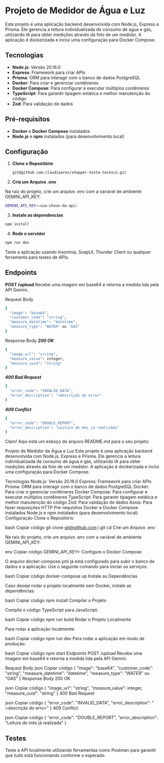 # Projeto de Medidor de Água e Luz

Este projeto é uma aplicação backend desenvolvida com Node.js, Express e Prisma. Ele gerencia a leitura individualizada de consumo de água e gás, utilizando IA para obter medições através da foto de um medidor. A aplicação é dockerizada e inclui uma configuração para Docker Compose.

## Tecnologias

- **Node.js**: Versão 20.16.0
- **Express**: Framework para criar APIs
- **Prisma**: ORM para interagir com o banco de dados PostgreSQL
- **Docker**: Para criar e gerenciar contêineres
- **Docker Compose**: Para configurar e executar múltiplos contêineres
- **TypeScript**: Para garantir tipagem estática e melhor manutenção do código
- **Zod**: Para validação de dados

## Pré-requisitos

- **Docker** e **Docker Compose** instalados
- **Node.js** e **npm** instalados (para desenvolvimento local)

## Configuração

1. **Clone o Repositório**

   ```bash
   git@github.com:claudioares/shopper-teste-tecnico.git
   ```
2. **Crie um Arquivo .env**

Na raiz do projeto, crie um arquivo .env com a variável de ambiente GEMINI_API_KEY:
```bash
GEMINI_API_KEY=<sua-chave-da-api>
```
3. **Instale as dependencias**

```bash
npm install
```

4. **Rode o servidor**

```bash
npm run dev
```
Teste a aplicação usando Insomnia, SoapUI, Thunder Client ou qualquer ferramenta para testes de APIs.

## Endpoints

**POST /upload**
Recebe uma imagem em base64 e retorna a medida lida pela API Gemini.

Request Body
```bash
{
  "image": "base64",
  "customer_code": "string",
  "measure_datetime": "datetime",
  "measure_type": "WATER" ou "GAS"
}
```
Response Body
***200 OK***
```bash
{
  "image_url": "string",
  "measure_value": integer,
  "measure_uuid": "string"
}
```

***400 Bad Request***
```bash
{
  "error_code": "INVALID_DATA",
  "error_description": "<descrição do erro>"
}
```

***409 Conflict***
```bash
{
  "error_code": "DOUBLE_REPORT",
  "error_description": "Leitura do mês já realizada"
}
```


Claro! Aqui está um esboço do arquivo README.md para o seu projeto:

Projeto de Medidor de Água e Luz
Este projeto é uma aplicação backend desenvolvida com Node.js, Express e Prisma. Ele gerencia a leitura individualizada de consumo de água e gás, utilizando IA para obter medições através da foto de um medidor. A aplicação é dockerizada e inclui uma configuração para Docker Compose.

Tecnologias
Node.js: Versão 20.16.0
Express: Framework para criar APIs
Prisma: ORM para interagir com o banco de dados PostgreSQL
Docker: Para criar e gerenciar contêineres
Docker Compose: Para configurar e executar múltiplos contêineres
TypeScript: Para garantir tipagem estática e melhor manutenção do código
Zod: Para validação de dados
Axios: Para fazer requisições HTTP
Pré-requisitos
Docker e Docker Compose instalados
Node.js e npm instalados (para desenvolvimento local)
Configuração
Clone o Repositório

bash
Copiar código
git clone git@github.com:<usuario>/<repo>.git
cd <repo>
Crie um Arquivo .env

Na raiz do projeto, crie um arquivo .env com a variável de ambiente GEMINI_API_KEY:

env
Copiar código
GEMINI_API_KEY=<sua-chave-da-api>
Configure o Docker Compose

O arquivo docker-compose.yml já está configurado para subir o banco de dados e a aplicação. Use o seguinte comando para iniciar os serviços:

bash
Copiar código
docker-compose up
Instale as Dependências

Caso deseje rodar o projeto localmente sem Docker, instale as dependências:

bash
Copiar código
npm install
Compilar o Projeto

Compile o código TypeScript para JavaScript:

bash
Copiar código
npm run build
Rodar o Projeto Localmente

Para rodar a aplicação localmente:

bash
Copiar código
npm run dev
Para rodar a aplicação em modo de produção:

bash
Copiar código
npm start
Endpoints
POST /upload
Recebe uma imagem em base64 e retorna a medida lida pela API Gemini.

Request Body
json
Copiar código
{
  "image": "base64",
  "customer_code": "string",
  "measure_datetime": "datetime",
  "measure_type": "WATER" ou "GAS"
}
Response Body
200 OK

json
Copiar código
{
  "image_url": "string",
  "measure_value": integer,
  "measure_uuid": "string"
}
400 Bad Request

json
Copiar código
{
  "error_code": "INVALID_DATA",
  "error_description": "<descrição do erro>"
}
409 Conflict

json
Copiar código
{
  "error_code": "DOUBLE_REPORT",
  "error_description": "Leitura do mês já realizada"
}

## Testes
Teste a API localmente utilizando ferramentas como Postman para garantir que tudo está funcionando conforme o esperado.

